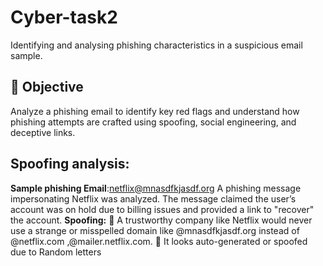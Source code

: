 # Cyber-task2
 Identifying and analysing  phishing characteristics in a suspicious email sample.
## 📌 Objective
Analyze a phishing email to identify key red flags and understand how phishing attempts are crafted using spoofing, social engineering, and deceptive links.
## Spoofing analysis:
  **Sample phishing Email**:netflix@mnasdfkjasdf.org
  A phishing message impersonating Netflix was analyzed. The message claimed the user’s account was on hold due to billing issues and provided a link to "recover" the account.
  **Spoofing:**
  🔴  A trustworthy company like Netflix would never use a strange or misspelled domain like @mnasdfkjasdf.org instead of @netflix.com ,@mailer.netflix.com.
  🔴  It looks auto-generated or spoofed due to Random letters

